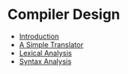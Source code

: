 # Compiler Design

- [Introduction](./c01-introduction.pdf)
- [A Simple Translator](./c02-simple-translator.pdf)
- [Lexical Analysis](./c03-lexical-analysis.pdf)
- [Syntax Analysis](./c04-syntax-analysis.pdf)
